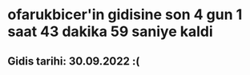 # ofarukbicer'in gidisine son 4 gun 1 saat 43 dakika 59 saniye kaldi

## Gidis tarihi: 30.09.2022 :(
